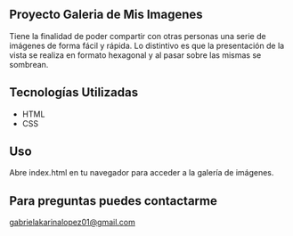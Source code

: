 ## Proyecto Galeria de Mis Imagenes
Tiene la finalidad de poder compartir con otras personas una serie de imágenes de forma fácil y rápida.
Lo distintivo es que la presentación de la vista se realiza en formato hexagonal y al pasar sobre las mismas se sombrean.

## Tecnologías Utilizadas
- HTML
- CSS
  
## Uso
Abre index.html en tu navegador para acceder a la galería de imágenes.

## Para preguntas puedes contactarme 
gabrielakarinalopez01@gmail.com
